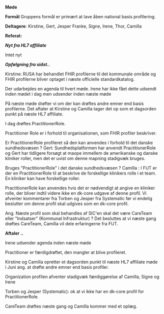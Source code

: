 **Møde**

**Formål**
Gruppens formål er primært at lave åben national basis profilering.

**Deltagere**: Kirstine, Gert, Jesper Franke, Signe, Irene, Thor, Camilla

**Referat:**

***Nyt fra HL7 affiliate***

Intet nyt

***Opfølgning fra sidst..***

Kirstine: RUSA har behandlet FHIR profilerne til det kommunale område og FHIR profilerne bliver optaget i næste officielle standardkatalog.


Der udarbejdes en agenda til hvert møde. Irene har ikke fået dette udsendt inden mødet i dag men udsender inden næste møde 

På næste møde drøfter vi om der kan drøftes andre emner end basis profilerne.
Det aftaler at Kirstine og Camilla tager det op som et dagsorden punkt på næste HL7 affiliate.


I dag drøftes PractitionerRole.

Practitioner Role er i forhold til organisationen, som FHIR profiler beskriver. 

Er PractitionerRole profileret så den kan anvendes i forhold til det danske sundhedsvæsen ?
Gert: Sundhedsplatformen har anvendt PractitionerRole og Gert har tidligere forsøgt at maope immellem 
de amerikanske og danske kliniker roller, men det er uvist om denne mapning stadigvæk bruges.

Bruges "PractitionerRole" i det danske sundhedsvæsen ?
Camilla : I FUT er der en PractitionerRole til at beskrive de forskellige klinikers rolle i et team.
En kliniker kan have forskellige roller.

PractitionerRole kan anvendes hvis det er nødvendigt at angive en kliniker rolle, der bliver indtil 
videre ikke en dk-core udgave af denne profil. Vi afventer kommentarer fra Torben og Jesper fra 
Systematic før vi endelig beslutter om denne profil skal udgives som en dk-core profil.

Ang. Næste profil som skal behandles af SIC'en skal det være CareTeam eller "Indsatser" (Kommunal Infrastruktur) ?
Det besluttes at vi næste gang drøftes CareTeam, Camilla vil dele erfaringerne fra FUT.


**Aftaler ..**

Irene udsender agenda inden næste møde 

Practitioner er færdigdrøftet, den mangler at blive profileret.

Kirstine og Camilla opretter et dagsorden punkt til næste HL7 affiliate møde i Juni ang. at drøfte andre emner end basis profiler.

Organization profilen afventer stadigvæk færdiggørelse af Camilla, Signe og Irene

Torben og Jesper (Systematic): ok at vi ikke har en dk-core profil for PractitionerRole.

CareTeam drøftes næste gang og Camilla kommer med et oplæg. 
 
 